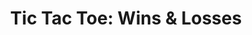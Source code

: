 ---
title: 'Tic Tac Toe: Wins & Losses'
excerpt: Get the wins and losses of a specific Discord user.
api:
  file: scyted-tv-api.json
  operationId: get_new-endpoint-1
deprecated: false
hidden: false
link:
  new_tab: false
metadata:
  robots: index
---